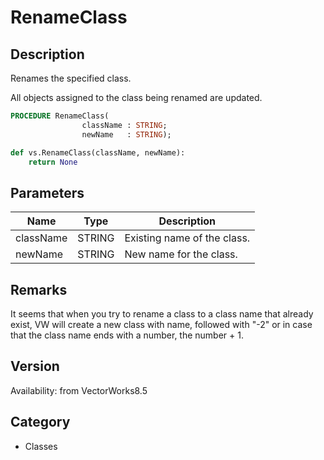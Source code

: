 # RenameClass

## Description
Renames the specified class. 

All objects assigned to the class being renamed are updated.

```pascal
PROCEDURE RenameClass(
				className : STRING;
				newName   : STRING);
```

```python
def vs.RenameClass(className, newName):
    return None
```

## Parameters
|Name|Type|Description|
|---|---|---|
|className|STRING|Existing name of the class.|
|newName|STRING|New name for the class.|

## Remarks
It seems that when you try to rename a class to a class name that already exist, VW will create a new class with name, followed with "-2" or in case that the class name ends with a number, the number + 1.

## Version
Availability: from VectorWorks8.5

## Category
* Classes


